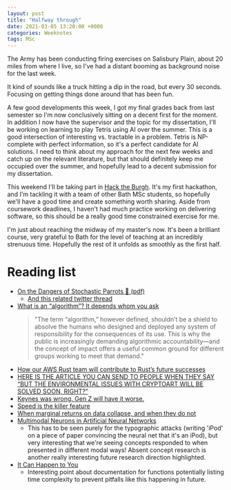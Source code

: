 ```yaml
---
layout: post
title: "Halfway through"
date: 2021-03-05 13:20:00 +0000
categories: Weeknotes
tags: MSc
---
```


The Army has been conducting firing exercises on Salisbury Plain, about 20
miles from where I live, so I've had a distant booming as background noise
for the last week.
<!--more-->
It kind of sounds like a truck hitting a dip in the road, but every 30 seconds.
Focusing on getting things done around that has been fun.

A few good developments this week, I got my final grades back from last
semester so I'm now conclusively sitting on a decent first for the moment. In
addition I now have the supervisor and the topic for my dissertation, I'll be
working on learning to play Tetris using AI over the summer. This is a good
intersection of interesting vs. tractable in a problem. Tetris is NP-complete
with perfect information, so it's a perfect candidate for AI solutions. I need
to think about my approach for the next few weeks and catch up on the relevant
literature, but that should definitely keep me occupied over the summer, and
hopefully lead to a decent submission for my dissertation.

This weekend I'll be taking part in [Hack the Burgh](https://2021.hacktheburgh.com/).
It's my first hackathon, and I'm tackling it with a team of other Bath MSc
students, so hopefully we'll have a good time and create something worth
sharing. Aside from coursework deadlines, I haven't had much practice working
on delivering software, so this should be a really good time constrained
exercise for me.

I'm just about reaching the midway of my master's now. It's been a brilliant
course, very grateful to Bath for the level of teaching at an incredibly
strenuous time. Hopefully the rest of it unfolds as smoothly as the first half.


# Reading list
- [On the Dangers of Stochastic Parrots 🦜 (pdf)](https://faculty.washington.edu/ebender/papers/Stochastic_Parrots.pdf)
    - [And this related twitter thread](https://twitter.com/SeeTedTalk/status/1366375632960118788?s=20)
- [What is an “algorithm”? It depends whom you ask](https://www.technologyreview.com/2021/02/26/1020007/what-is-an-algorithm/)
    > "The term “algorithm,” however defined, shouldn’t be a shield to absolve the humans who designed and deployed any system of responsibility for the consequences of its use. This is why the public is increasingly demanding algorithmic accountability—and the concept of impact offers a useful common ground for different groups working to meet that demand."
- [How our AWS Rust team will contribute to Rust’s future successes](https://aws.amazon.com/blogs/opensource/how-our-aws-rust-team-will-contribute-to-rusts-future-successes/)
- [HERE IS THE ARTICLE YOU CAN SEND TO PEOPLE WHEN THEY SAY “BUT THE ENVIRONMENTAL ISSUES WITH CRYPTOART WILL BE SOLVED SOON, RIGHT?”](https://everestpipkin.medium.com/but-the-environmental-issues-with-cryptoart-1128ef72e6a3)
- [Keynes was wrong. Gen Z will have it worse.](https://www.technologyreview.com/2019/12/16/102389/keynes-was-wrong-gen-z-will-have-it-worse/amp/?__twitter_impression=true)
- [Speed is the killer feature](https://bdickason.com/posts/speed-is-the-killer-feature/)
- [When marginal returns on data collapse, and when they do not](https://joanna-bryson.blogspot.com/2021/03/when-marginal-returns-on-data-collapse.html)
- [Multimodal Neurons in Artificial Neural Networks](https://openai.com/blog/multimodal-neurons/)
    - This has to be seen purely for the typographic attacks (writing 'iPod' on a piece of paper convincing the neural net that it's an iPod), but very interesting that we're seeing concepts responded to when presented in different modal ways! Absent concept research is another really interesting future research direction highlighted.
- [It Can Happen to You](https://www.mattkeeter.com/blog/2021-03-01-happen/)
    - Interesting point about documentation for functions potentially listing time complexity to prevent pitfalls like this happening in future.
